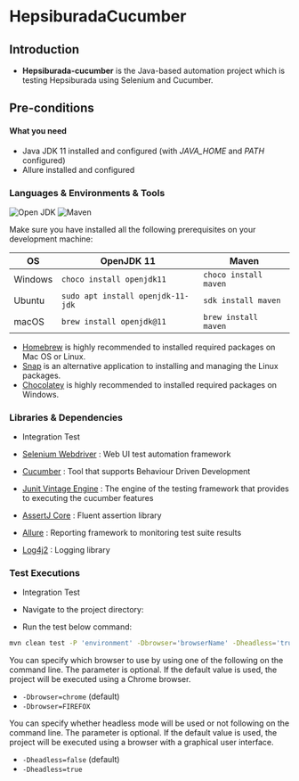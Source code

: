 # HepsiburadaCucumber

## Introduction


- **Hepsiburada-cucumber** is the Java-based automation project which is testing Hepsiburada using Selenium and Cucumber.

## Pre-conditions

#### What you need

- Java JDK 11 installed and configured (with _JAVA_HOME_ and _PATH_ configured)
- Allure installed and configured
### Languages & Environments & Tools

![Open JDK](https://img.shields.io/github/v/tag/openjdk/jdk11u?color=%23ff9800&label=openjdk%2011&logo=java&logoColor=%23ff9800&style=for-the-badge) ![Maven](https://img.shields.io/github/v/tag/apache/maven?color=ff5733&label=apache&logo=apache&logoColor=ff5733&style=for-the-badge)

Make sure you have installed all the following prerequisites on your development machine:

| OS      | OpenJDK 11                        | Maven                 |
| ------- | --------------------------------- | --------------------- |
| Windows | `choco install openjdk11`         | `choco install maven` | 
| Ubuntu  | `sudo apt install openjdk-11-jdk` | `sdk install maven`   | 
| macOS   | `brew install openjdk@11`         | `brew install maven`  | 

- [Homebrew](https://brew.sh) is highly recommended to installed required packages on Mac OS or Linux.
- [Snap](https://snapcraft.io/store) is an alternative application to installing and managing the Linux packages.
- [Chocolatey](https://chocolatey.org) is highly recommended to installed required packages on Windows.

### Libraries & Dependencies

- Integration Test

- [Selenium Webdriver](https://selenium.dev) : Web UI test automation framework
- [Cucumber](https://cucumber.io) : Tool that supports Behaviour Driven Development
- [Junit Vintage Engine](https://junit.org/junit5) : The engine of the testing framework that provides to executing the cucumber features
- [AssertJ Core](https://assertj.github.io/doc) : Fluent assertion library
- [Allure](https://docs.qameta.io/allure) : Reporting framework to monitoring test suite results
- [Log4j2](https://logging.apache.org/log4j/2.x) : Logging library

### Test Executions

- Integration Test

- Navigate to the project directory:

- Run the test below command:

```sh
mvn clean test -P 'environment' -Dbrowser='browserName' -Dheadless='true or false' -Dremote='true or false'
```

You can specify which browser to use by using one of the following on the command line. The parameter is optional. If the default value is used, the project will be executed using a Chrome browser.

- `-Dbrowser=chrome` (default)
- `-Dbrowser=FIREFOX`

You can specify whether headless mode will be used or not following on the command line. The parameter is optional. If the default value is used, the project will be executed using a browser with a graphical user interface.

- `-Dheadless=false` (default)
- `-Dheadless=true`

